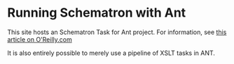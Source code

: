 # Running Schematron with Ant #

This site hosts an Schematron Task for Ant project. For information, see [this article on O'Reilly.com](http://broadcast.oreilly.com/2010/04/announcing-schematron-for-ant.html)

It is also entirely possible to merely use a pipeline of XSLT tasks in ANT.